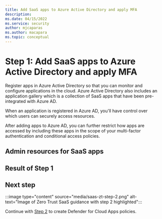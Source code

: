 ```yaml
---
title: Add SaaS apps to Azure Active Directory and apply MFA
description: 
ms.date: 04/15/2022
ms.service: security
author: mjcaparas
ms.author: macapara
ms.topic: conceptual
---
```


# Step 1: Add SaaS apps to Azure Active Directory and apply MFA



Register apps in Azure Active Directory so that you can monitor and configure applications in the cloud. Azure Active Directory also includes an application gallery which is a collection of SaaS apps that have been pre-integrated with Azure AD. 

When an application is registered in Azure AD, you'll have control over which users can securely access resources.  

After adding apps to Azure AD, you can further restrict how apps are accessed by including these apps in the scope of your multi-factor authentication and conditional access policies. 





## Admin resources for SaaS apps 



## Result of Step 1


## Next step

:::image type="content" source="media/saas-zt-step-2.png" alt-text="Image of Zero Trust SaaS guidance with step 2 highlighted":::

Continue with [Step 2](create-policies.md) to create Defender for Cloud Apps policies.